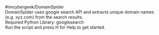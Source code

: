 #imcybergeek/DomainSpider\
DomainSpider uses google search API and extracts unique domain names (e.g. xyz.com) from the search results.\
Required Python Library: googlesearch\
Run the script and press H for Help to get started.
